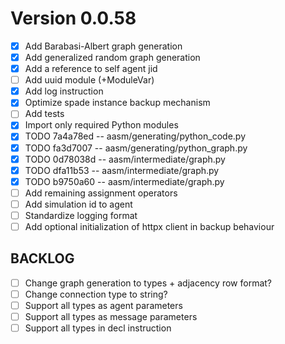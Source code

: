 # Version 0.0.58

- [x] Add Barabasi-Albert graph generation
- [x] Add generalized random graph generation
- [x] Add a reference to self agent jid
- [ ] Add uuid module (+ModuleVar)
- [x] Add log instruction
- [x] Optimize spade instance backup mechanism
- [ ] Add tests
- [x] Import only required Python modules
- [x] TODO 7a4a78ed -- aasm/generating/python_code.py
- [x] TODO fa3d7007 -- aasm/generating/python_graph.py
- [x] TODO 0d78038d -- aasm/intermediate/graph.py
- [x] TODO dfa11b53 -- aasm/intermediate/graph.py
- [x] TODO b9750a60 -- aasm/intermediate/graph.py
- [ ] Add remaining assignment operators
- [ ] Add simulation id to agent
- [ ] Standardize logging format
- [ ] Add optional initialization of httpx client in backup behaviour

## BACKLOG
- [ ] Change graph generation to types + adjacency row format?
- [ ] Change connection type to string?
- [ ] Support all types as agent parameters
- [ ] Support all types as message parameters
- [ ] Support all types in decl instruction
